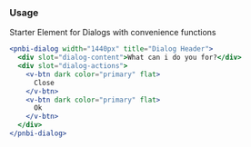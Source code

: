 ### Usage

Starter Element for Dialogs with convenience functions

```jsx
<pnbi-dialog width="1440px" title="Dialog Header">
  <div slot="dialog-content">What can i do you for?</div>
  <div slot="dialog-actions">
    <v-btn dark color="primary" flat>
      Close
    </v-btn>
    <v-btn dark color="primary" flat>
      Ok
    </v-btn>
  </div>
</pnbi-dialog>
```

